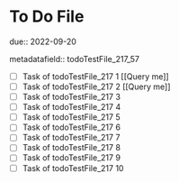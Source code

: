 # To Do File

due:: 2022-09-20

metadatafield:: todoTestFile_217_57

- [ ] Task of todoTestFile_217 1 [[Query me]]
- [ ] Task of todoTestFile_217 2 [[Query me]]
- [ ] Task of todoTestFile_217 3
- [ ] Task of todoTestFile_217 4
- [ ] Task of todoTestFile_217 5
- [ ] Task of todoTestFile_217 6
- [ ] Task of todoTestFile_217 7
- [ ] Task of todoTestFile_217 8
- [ ] Task of todoTestFile_217 9
- [ ] Task of todoTestFile_217 10